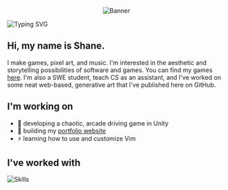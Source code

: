 <p align="center"><img src="banner.gif" alt="Banner"/></p>
<picture>
  <source media="(prefers-color-scheme: dark)" srcset="https://readme-typing-svg.demolab.com?font=JetBrains+Mono&weight=200&size=50&duration=4000&pause=1000&color=ffffff&center=true&vCenter=true&width=1024&height=100&lines=RICEDUST;Game+Developer;Pixel+Artist;Music+Producer" alt="Typing SVG" />
  <img src="https://readme-typing-svg.demolab.com?font=JetBrains+Mono&weight=200&size=50&duration=4000&pause=1000&color=000000&center=true&vCenter=true&width=1024&height=100&lines=RICEDUST;Game+Developer;Pixel+Artist;Music+Producer" alt="Typing SVG" />
</picture>

## Hi, my name is Shane.

I make games, pixel art, and music. I'm interested in the aesthetic and storytelling possibilities of software and games. You can find my games [here](https://ricedust.itch.io/). I'm also a SWE student, teach CS as an assistant, and I've worked on some neat web-based, generative art that I've published here on GitHub.

## I'm working on

* 🚚 developing a chaotic, arcade driving game in Unity
* 🌱 building my [portfolio website](https://ricedust.com/)
* ⚡ learning how to use and customize Vim

## I've worked with

![Skills](https://skillicons.dev/icons?i=cs,unity,java,ts,js,html,css,tailwind,node,git)
